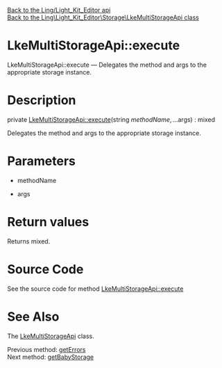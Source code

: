 [Back to the Ling/Light_Kit_Editor api](https://github.com/lingtalfi/Light_Kit_Editor/blob/master/doc/api/Ling/Light_Kit_Editor.md)<br>
[Back to the Ling\Light_Kit_Editor\Storage\LkeMultiStorageApi class](https://github.com/lingtalfi/Light_Kit_Editor/blob/master/doc/api/Ling/Light_Kit_Editor/Storage/LkeMultiStorageApi.md)


LkeMultiStorageApi::execute
================



LkeMultiStorageApi::execute — Delegates the method and args to the appropriate storage instance.




Description
================


private [LkeMultiStorageApi::execute](https://github.com/lingtalfi/Light_Kit_Editor/blob/master/doc/api/Ling/Light_Kit_Editor/Storage/LkeMultiStorageApi/execute.md)(string $methodName, ...$args) : mixed




Delegates the method and args to the appropriate storage instance.




Parameters
================


- methodName

    

- args

    


Return values
================

Returns mixed.








Source Code
===========
See the source code for method [LkeMultiStorageApi::execute](https://github.com/lingtalfi/Light_Kit_Editor/blob/master/Storage/LkeMultiStorageApi.php#L167-L180)


See Also
================

The [LkeMultiStorageApi](https://github.com/lingtalfi/Light_Kit_Editor/blob/master/doc/api/Ling/Light_Kit_Editor/Storage/LkeMultiStorageApi.md) class.

Previous method: [getErrors](https://github.com/lingtalfi/Light_Kit_Editor/blob/master/doc/api/Ling/Light_Kit_Editor/Storage/LkeMultiStorageApi/getErrors.md)<br>Next method: [getBabyStorage](https://github.com/lingtalfi/Light_Kit_Editor/blob/master/doc/api/Ling/Light_Kit_Editor/Storage/LkeMultiStorageApi/getBabyStorage.md)<br>

